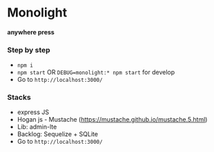 # Monolight
#### anywhere press

### Step by step
- `npm i`
- `npm start` OR `DEBUG=monolight:* npm start` for develop
- Go to `http://localhost:3000/`

### Stacks
- express JS
- Hogan js - Mustache (https://mustache.github.io/mustache.5.html)
- Lib: admin-lte
- Backlog: Sequelize + SQLite
- Go to `http://localhost:3000/`